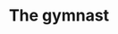 ---
layout: art
title: The gymnast
image: assets/img/gallery/acrobat.jpg
spotify_song: https://open.spotify.com/track/0xGSeBsG4V8Scc5YqpZQ66?si=41748e5606c9489e
---